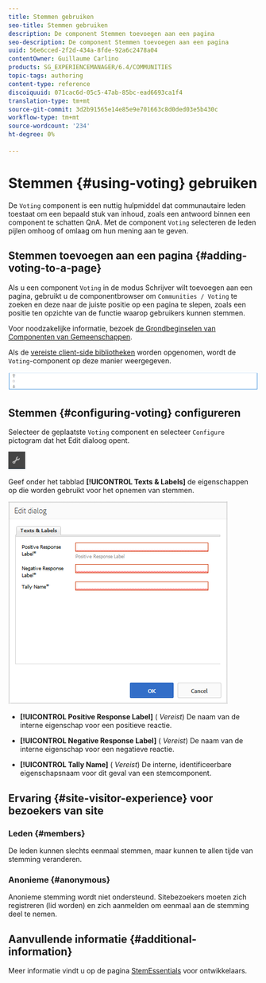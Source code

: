 ```yaml
---
title: Stemmen gebruiken
seo-title: Stemmen gebruiken
description: De component Stemmen toevoegen aan een pagina
seo-description: De component Stemmen toevoegen aan een pagina
uuid: 56e6cced-2f2d-434a-8fde-92a6c2478a04
contentOwner: Guillaume Carlino
products: SG_EXPERIENCEMANAGER/6.4/COMMUNITIES
topic-tags: authoring
content-type: reference
discoiquuid: 071cac6d-05c5-47ab-85bc-ead6693ca1f4
translation-type: tm+mt
source-git-commit: 3d2b91565e14e85e9e701663c8d0ded03e5b430c
workflow-type: tm+mt
source-wordcount: '234'
ht-degree: 0%

---
```



# Stemmen {#using-voting} gebruiken

De `Voting` component is een nuttig hulpmiddel dat communautaire leden toestaat om een bepaald stuk van inhoud, zoals een antwoord binnen een component te schatten QnA. Met de component `Voting` selecteren de leden pijlen omhoog of omlaag om hun mening aan te geven.

## Stemmen toevoegen aan een pagina {#adding-voting-to-a-page}

Als u een component `Voting` in de modus Schrijver wilt toevoegen aan een pagina, gebruikt u de componentbrowser om `Communities / Voting` te zoeken en deze naar de juiste positie op een pagina te slepen, zoals een positie ten opzichte van de functie waarop gebruikers kunnen stemmen.

Voor noodzakelijke informatie, bezoek [de Grondbeginselen van Componenten van Gemeenschappen](basics.md).

Als de [vereiste client-side bibliotheken](essentials-voting.md#essentials-for-client-side) worden opgenomen, wordt de `Voting`-component op deze manier weergegeven.

![chlimage_1-307](assets/chlimage_1-307.png)

## Stemmen {#configuring-voting} configureren

Selecteer de geplaatste `Voting` component en selecteer `Configure` pictogram dat het Edit dialoog opent.

![chlimage_1-308](assets/chlimage_1-308.png)

Geef onder het tabblad **[!UICONTROL Texts & Labels]** de eigenschappen op die worden gebruikt voor het opnemen van stemmen.

![chlimage_1-309](assets/chlimage_1-309.png)

* **[!UICONTROL Positive Response Label]**
(
*Vereist*) De naam van de interne eigenschap voor een positieve reactie.

* **[!UICONTROL Negative Response Label]**
(
*Vereist*) De naam van de interne eigenschap voor een negatieve reactie.

* **[!UICONTROL Tally Name]**
(
*Vereist*) De interne, identificeerbare eigenschapsnaam voor dit geval van een stemcomponent.

## Ervaring {#site-visitor-experience} voor bezoekers van site

### Leden {#members}

De leden kunnen slechts eenmaal stemmen, maar kunnen te allen tijde van stemming veranderen.

### Anonieme {#anonymous}

Anonieme stemming wordt niet ondersteund. Sitebezoekers moeten zich registreren (lid worden) en zich aanmelden om eenmaal aan de stemming deel te nemen.

## Aanvullende informatie {#additional-information}

Meer informatie vindt u op de pagina [StemEssentials](essentials-voting.md) voor ontwikkelaars.
